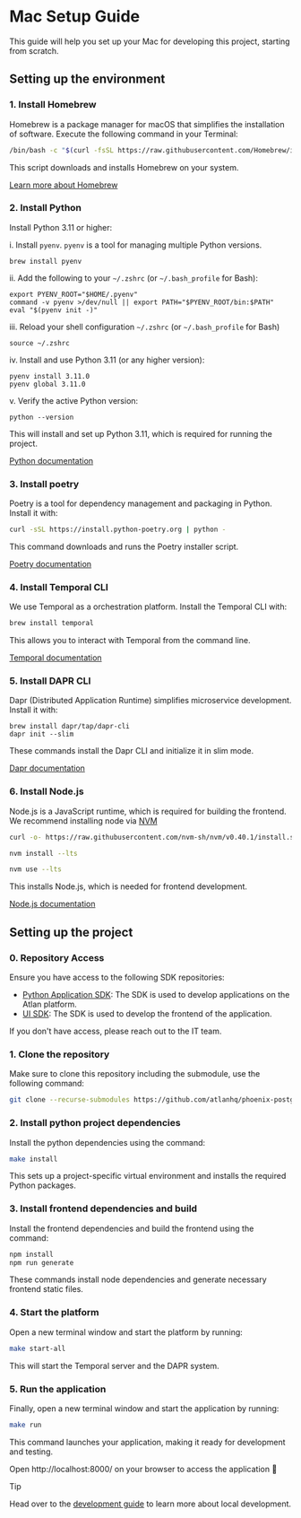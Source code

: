 # Mac Setup Guide

This guide will help you set up your Mac for developing this project, starting from scratch.

## Setting up the environment

### 1. Install Homebrew

Homebrew is a package manager for macOS that simplifies the installation of software. Execute the following command in your Terminal:

```bash
/bin/bash -c "$(curl -fsSL https://raw.githubusercontent.com/Homebrew/install/HEAD/install.sh)"
```

This script downloads and installs Homebrew on your system.

[Learn more about Homebrew](https://brew.sh/)

### 2. Install Python

Install Python 3.11 or higher:

i. Install `pyenv`. `pyenv` is a tool for managing multiple Python versions.
```
brew install pyenv
```
ii. Add the following to your `~/.zshrc` (or `~/.bash_profile` for Bash):
```
export PYENV_ROOT="$HOME/.pyenv"
command -v pyenv >/dev/null || export PATH="$PYENV_ROOT/bin:$PATH"
eval "$(pyenv init -)"
```
iii. Reload your shell configuration `~/.zshrc` (or `~/.bash_profile` for Bash)
```
source ~/.zshrc
```
iv. Install and use Python 3.11 (or any higher version):
```
pyenv install 3.11.0
pyenv global 3.11.0
```
v. Verify the active Python version:
```
python --version
```


This will install and set up Python 3.11, which is required for running the project.

[Python documentation](https://docs.python.org/3.11/)

### 3. Install poetry

Poetry is a tool for dependency management and packaging in Python. Install it with:

```bash
curl -sSL https://install.python-poetry.org | python -
```
This command downloads and runs the Poetry installer script.

[Poetry documentation](https://python-poetry.org/docs/)

### 4. Install Temporal CLI

We use Temporal as a orchestration platform. Install the Temporal CLI with:

```bash
brew install temporal
```

This allows you to interact with Temporal from the command line.

[Temporal documentation](https://docs.temporal.io/develop/python)


### 5. Install DAPR CLI

Dapr (Distributed Application Runtime) simplifies microservice development. Install it with:

```
brew install dapr/tap/dapr-cli
dapr init --slim
```
These commands install the Dapr CLI and initialize it in slim mode.

[Dapr documentation](https://docs.dapr.io/)


### 6. Install Node.js

Node.js is a JavaScript runtime, which is required for building the frontend.
We recommend installing node via [NVM](https://github.com/nvm-sh/nvm#install--update-script)
```bash
curl -o- https://raw.githubusercontent.com/nvm-sh/nvm/v0.40.1/install.sh | bash

nvm install --lts

nvm use --lts
```

This installs Node.js, which is needed for frontend development.

[Node.js documentation](https://nodejs.org/en/docs/)

## Setting up the project

### 0. Repository Access

Ensure you have access to the following SDK repositories:
- [Python Application SDK](https://github.com/atlanhq/application-sdk): The SDK is used to develop applications on the Atlan platform.
- [UI SDK](https://github.com/atlanhq/application-sdk): The SDK is used to develop the frontend of the application.

If you don't have access, please reach out to the IT team.

### 1. Clone the repository

Make sure to clone this repository including the submodule, use the following command:
```bash
git clone --recurse-submodules https://github.com/atlanhq/phoenix-postgres-app.git
```

### 2. Install python project dependencies

Install the python dependencies using the command:
```bash
make install
```
This sets up a project-specific virtual environment and installs the required Python packages.

### 3. Install frontend dependencies and build

Install the frontend dependencies and build the frontend using the command:
```bash
npm install
npm run generate
```
These commands install node dependencies and generate necessary frontend static files.

### 4. Start the platform

Open a new terminal window and start the platform by running:
```bash
make start-all
```

This will start the Temporal server and the DAPR system.

### 5. Run the application

Finally, open a new terminal window and start the application by running:
```bash
make run
```

This command launches your application, making it ready for development and testing.

Open http://localhost:8000/ on your browser to access the application :rocket:

> [!TIP]
> Head over to the [development guide](./DEVELOPMENT.md) to learn more about local development.
